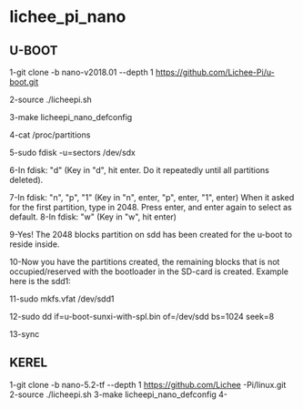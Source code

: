 # lichee_pi_nano

## U-BOOT

 1-git clone -b nano-v2018.01 --depth 1 https://github.com/Lichee-Pi/u-boot.git 
 
 2-source ./licheepi.sh 
 
 3-make licheepi_nano_defconfig
 
 4-cat /proc/partitions
 
 5-sudo fdisk -u=sectors /dev/sdx
 
 6-In fdisk:  "d" (Key in "d", hit enter. Do it repeatedly until all partitions deleted).
 
 7-In fdisk: "n", "p", "1" (Key in "n", enter, "p", enter, "1", enter)
When it asked for the first partition, type in 2048. Press enter, and enter again to select as default.
 8-In fdisk: "w" (Key in "w", hit enter)
 
 9-Yes! The 2048 blocks partition on sdd has been created for the u-boot to reside inside.
 
 10-Now you have the partitions created, the remaining blocks that is not occupied/reserved with the bootloader in the SD-card is created. Example here is   the sdd1:  

11-sudo mkfs.vfat /dev/sdd1

12-sudo dd if=u-boot-sunxi-with-spl.bin of=/dev/sdd bs=1024 seek=8

13-sync

## KEREL
1-git clone -b nano-5.2-tf --depth 1 https://github.com/Lichee -Pi/linux.git
2-source ./licheepi.sh
3-make licheepi_nano_defconfig
4-
